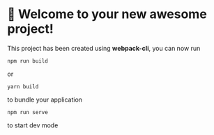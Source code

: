 
# 🚀 Welcome to your new awesome project!

This project has been created using **webpack-cli**, you can now run

```
npm run build
```

or

```
yarn build
```
to bundle your application



```
npm run serve
```
to start dev mode

